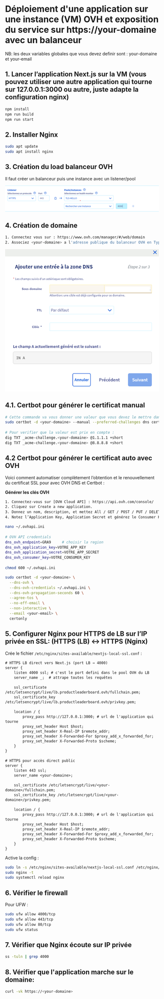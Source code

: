 # Déploiement d'une application sur une instance (VM) OVH et exposition du service sur https://your-domaine avec un balanceur

NB: les deux variables globales que vous devez definir sont : your-domaine et your-email

## 1. Lancer l’application Next.js sur la VM (vous pouvez utiliser une autre application qui tourne sur 127.0.0.1:3000 ou autre, juste adapte la configuration nginx)

```bash
npm install
npm run build
npm run start
```

## 2. Installer Nginx

```bash
sudo apt update
sudo apt install nginx
```

## 3. Création du load balanceur OVH

Il faut créer un balanceur puis une instance avec un listener/pool

![alt text](image.png)


## 4. Création de domaine

```bash
1. Connectez vous sur : https://www.ovh.com/manager/#/web/domain
2. Associez <your-domaine> a l'adresse publique du balanceur OVH en Type A :
```
![alt text](image-1.png)

## 4.1. Certbot pour générer le certificat manual

```bash
# Cette commande va vous donner une valeur que vous devez le mettre dans ton _acme-challenge.<your-domaine> en type TXT (attendez un peu le dns puis continuer pour génerer les certificats)
sudo certbot -d <your-domaine> --manual --preferred-challenges dns certonly

# Pour verifier que la valeur est prix en compte :
dig TXT _acme-challenge.<your-domaine> @1.1.1.1 +short
dig TXT _acme-challenge.<your-domaine> @8.8.8.8 +short

```

## 4.2 Certbot pour générer le certificat auto avec OVH

Voici comment automatiser complètement l’obtention et le renouvellement du certificat SSL pour <your-domaine> avec OVH DNS et Certbot :

**Générer les clés OVH**
```bash
1. Connectez-vous sur [OVH Cloud API] : https://api.ovh.com/console/
2. Cliquez sur Create a new application.
3. Donnez un nom, description, et mettez All / GET / POST / PUT / DELETE / Domain/DNS/ selon vos besoins.
4. Notez l’Application Key, Application Secret et générez le Consumer Key.
```

```bash
nano ~/.ovhapi.ini

# OVH API credentials
dns_ovh_endpoint=GRA9     # choisir la region
dns_ovh_application_key=VOTRE_APP_KEY
dns_ovh_application_secret=VOTRE_APP_SECRET
dns_ovh_consumer_key=VOTRE_CONSUMER_KEY

chmod 600 ~/.ovhapi.ini
```

```bash
sudo certbot -d <your-domaine> \
  --dns-ovh \
  --dns-ovh-credentials ~/.ovhapi.ini \
  --dns-ovh-propagation-seconds 60 \
  --agree-tos \
  --no-eff-email \
  --non-interactive \
  --email <your-email> \
  certonly
```


## 5. Configurer Nginx pour HTTPS de LB sur l’IP privée  en SSL: (HTTPS (LB) <-> HTTPS (Nginx)

Crée le fichier `/etc/nginx/sites-available/nextjs-local-ssl.conf` :
```nginx
# HTTPS LB direct vers Next.js (port LB → 4000)
server {
    listen 4000 ssl; # c'est le port defini dans le pool OVH du LB
    server_name _;  # attrape toutes les requêtes

    ssl_certificate /etc/letsencrypt/live/lb.productleaderboard.ovh/fullchain.pem;
    ssl_certificate_key /etc/letsencrypt/live/lb.productleaderboard.ovh/privkey.pem;

    location / {
        proxy_pass http://127.0.0.1:3000; # url de l'application qui tourne
        proxy_set_header Host $host;
        proxy_set_header X-Real-IP $remote_addr;
        proxy_set_header X-Forwarded-For $proxy_add_x_forwarded_for;
        proxy_set_header X-Forwarded-Proto $scheme;
    }
}

# HTTPS pour accès direct public
server {
    listen 443 ssl;
    server_name <your-domaine>;

    ssl_certificate /etc/letsencrypt/live/<your-domaine>/fullchain.pem;
    ssl_certificate_key /etc/letsencrypt/live/<your-domaine>/privkey.pem;

    location / {
        proxy_pass http://127.0.0.1:3000; # url de l'application qui tourne
        proxy_set_header Host $host;
        proxy_set_header X-Real-IP $remote_addr;
        proxy_set_header X-Forwarded-For $proxy_add_x_forwarded_for;
        proxy_set_header X-Forwarded-Proto $scheme;
    }
}

```

Active la config :
```bash
sudo ln -s /etc/nginx/sites-available/nextjs-local-ssl.conf /etc/nginx/sites-enabled/
sudo nginx -t
sudo systemctl reload nginx
```

## 6. Vérifier le firewall

Pour UFW :
```bash
sudo ufw allow 4000/tcp
sudo ufw allow 443/tcp
sudo ufw allow 80/tcp
sudo ufw status
```

## 7. Vérifier que Nginx écoute sur IP privée
```bash
ss -tuln | grep 4000
```

## 8. Vérifier que l'application marche sur le domaine:
```bash
curl -vk https://<your-domaine>
```
